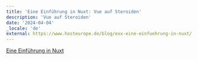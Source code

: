 ```yaml
---
title: 'Eine Einführung in Nuxt: Vue auf Steroiden'
description: 'Vue auf Steroiden'
date: '2024-04-04'
_locale: 'de'
external: https://www.hosteurope.de/blog/exx-eine-einfuehrung-in-nuxt/
---
```


[Eine Einführung in Nuxt](https://www.hosteurope.de/blog/exx-eine-einfuehrung-in-nuxt/)
